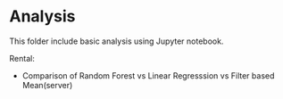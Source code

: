 # Analysis
This folder include basic analysis using Jupyter notebook.

Rental: 
  - Comparison of Random Forest vs Linear Regresssion vs Filter based Mean(server) 

